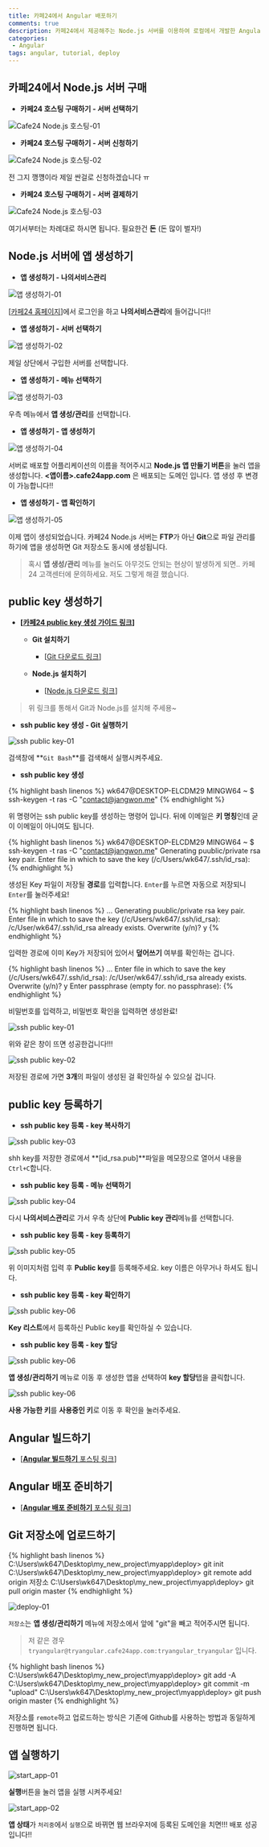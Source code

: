 ```yaml
---
title: 카페24에서 Angular 배포하기
comments: true
description: 카페24에서 제공해주는 Node.js 서버를 이용하여 로컬에서 개발한 Angular를 배포하는 방법에 대한 포스팅입니다.
categories:
 - Angular
tags: angular, tutorial, deploy
---
```


## 카페24에서 Node.js 서버 구매

* **카페24 호스팅 구매하기 - 서버 선택하기**

![Cafe24 Node.js 호스팅-01](https://raw.githubusercontent.com/wkddnjset/wkddnjset.github.io/master/_posts/images/2018-01-30/cafe24_01.png)

* **카페24 호스팅 구매하기 - 서버 신청하기**

![Cafe24 Node.js 호스팅-02](https://raw.githubusercontent.com/wkddnjset/wkddnjset.github.io/master/_posts/images/2018-01-30/cafe24_02.png)

전 그지 깽꺵이라 제일 싼걸로 신청하겠습니다 ㅠ

* **카페24 호스팅 구매하기 - 서버 결제하기**

![Cafe24 Node.js 호스팅-03](https://raw.githubusercontent.com/wkddnjset/wkddnjset.github.io/master/_posts/images/2018-01-30/cafe24_03.png)

여기서부터는 차례대로 하시면 됩니다. 필요한건 **돈** (돈 많이 벌자!)

## Node.js 서버에 앱 생성하기

* **앱 생성하기 - 나의서비스관리**

![앱 생성하기-01](https://raw.githubusercontent.com/wkddnjset/wkddnjset.github.io/master/_posts/images/2018-01-30/app_01.png)

[[카페24 홈페이지](https://www.cafe24.com)]에서 로그인을 하고 **나의서비스관리**에 들어갑니다!!

* **앱 생성하기 - 서버 선택하기**

![앱 생성하기-02](https://raw.githubusercontent.com/wkddnjset/wkddnjset.github.io/master/_posts/images/2018-01-30/app_02.png)

제일 상단에서 구입한 서버를 선택합니다.

* **앱 생성하기 - 메뉴 선택하기**

![앱 생성하기-03](https://raw.githubusercontent.com/wkddnjset/wkddnjset.github.io/master/_posts/images/2018-01-30/app_03.png)

우측 메뉴에서 **앱 생성/관리**를 선택합니다.

* **앱 생성하기 - 앱 생성하기**

![앱 생성하기-04](https://raw.githubusercontent.com/wkddnjset/wkddnjset.github.io/master/_posts/images/2018-01-30/app_04.png)

서버로 배포할 어플리케이션의 이름을 적어주시고 **Node.js 앱 만들기 버튼**을 눌러 앱을 생성합니다. 
**<앱이름>.cafe24app.com** 은 배포되는 도메인 입니다. 앱 생성 후 변경이 가능합니다!!

* **앱 생성하기 - 앱 확인하기**

![앱 생성하기-05](https://raw.githubusercontent.com/wkddnjset/wkddnjset.github.io/master/_posts/images/2018-01-30/app_05.png)

이제 앱이 생성되었습니다. 카페24 Node.js 서버는 **FTP**가 아닌 **Git**으로 파일 관리를 하기에 앱을 생성하면 Git 저장소도 동시에 생성됩니다.

> 혹시 **앱 생성/관리** 메뉴를 눌러도 아무것도 안되는 현상이 발생하게 되면.. 카페24 고객센터에 문의하세요. 저도 그렇게 해결 했습니다.

## public key 생성하기

* **[[카페24 public key 생성 가이드 링크](https://help.cafe24.com/cs/cs_manual_view.php?idx=46&page=1&categoryIdx=509&s_key=&s_value=&man_no=1)]**

	+ **Git 설치하기**
		* [[Git 다운로드 링크](https://git-scm.com/downloads)]

	+ **Node.js 설치하기**
		* [[Node.js 다운로드 링크](https://nodejs.org/ko/download/)]

> 위 링크를 통해서 Git과 Node.js를 설치해 주세용~

* **ssh public key 생성 - Git 실행하기**

![ssh public key-01](https://raw.githubusercontent.com/wkddnjset/wkddnjset.github.io/master/_posts/images/2018-01-30/ssh_01.png)

검색창에 **`Git Bash`**를 검색해서 실행시켜주세요.

* **ssh public key 생성**

{% highlight bash linenos %}
wk647@DESKTOP-ELCDM29 MINGW64 ~
$ ssh-keygen -t ras -C "contact@jangwon.me"
{% endhighlight %}

위 명령어는 ssh public key를 생성하는 명령어 입니다. 뒤에 이메일은 **키 명칭**인데 굳이 이메일이 아니여도 됩니다. 

{% highlight bash linenos %}
wk647@DESKTOP-ELCDM29 MINGW64 ~
$ ssh-keygen -t ras -C "contact@jangwon.me"
Generating puublic/private rsa key pair.
Enter file in which to save the key (/c/Users/wk647/.ssh/id_rsa):
{% endhighlight %}

생성된 Key 파일이 저장될 **경로**를 입력합니다. `Enter`를 누르면 자동으로 저장되니 `Enter`를 눌러주세요!

{% highlight bash linenos %}
...
Generating puublic/private rsa key pair.
Enter file in which to save the key (/c/Users/wk647/.ssh/id_rsa):
/c/User/wk647/.ssh/id_rsa already exists.
Overwrite (y/n)? y
{% endhighlight %}

입력한 경로에 이미 Key가 저장되어 있어서 **덮어쓰기** 여부를 확인하는 겁니다.

{% highlight bash linenos %}
...
Enter file in which to save the key (/c/Users/wk647/.ssh/id_rsa):
/c/User/wk647/.ssh/id_rsa already exists.
Overwrite (y/n)? y
Enter passphrase (empty for. no passphrase):
{% endhighlight %}

비밀번호를 입력하고, 비밀번호 확인을 입력하면 생성완료!

![ssh public key-01](https://raw.githubusercontent.com/wkddnjset/wkddnjset.github.io/master/_posts/images/2018-01-30/ssh_06.png)

위와 같은 창이 뜨면 성공한겁니다!!!

![ssh public key-02](https://raw.githubusercontent.com/wkddnjset/wkddnjset.github.io/master/_posts/images/2018-01-30/ssh_07.png)

저장된 경로에 가면 **3개**의 파일이 생성된 걸 확인하실 수 있으실 겁니다.

## public key 등록하기


* **ssh public key 등록 - key 복사하기**

![ssh public key-03](https://raw.githubusercontent.com/wkddnjset/wkddnjset.github.io/master/_posts/images/2018-01-30/register_01.png)

shh key를 저장한 경로에서 **[id_rsa.pub]**파일을 메모장으로 열어서 내용을 `Ctrl+C`합니다.

* **ssh public key 등록 - 메뉴 선택하기**

![ssh public key-04](https://raw.githubusercontent.com/wkddnjset/wkddnjset.github.io/master/_posts/images/2018-01-30/register_02.png)

다시 **나의서비스관리**로 가서 우측 상단에 **Public key 관리**메뉴를 선택합니다.

* **ssh public key 등록 - key 등록하기**

![ssh public key-05](https://raw.githubusercontent.com/wkddnjset/wkddnjset.github.io/master/_posts/images/2018-01-30/register_03.png)

위 이미지처럼 입력 후 **Public key**를 등록해주세요. key 이름은 아무거나 하셔도 됩니다.

* **ssh public key 등록 - key 확인하기**

![ssh public key-06](https://raw.githubusercontent.com/wkddnjset/wkddnjset.github.io/master/_posts/images/2018-01-30/register_04.png)

**Key 리스트**에서 등록하신 Public key를 확인하실 수 있습니다.

* **ssh public key 등록 - key 할당**

![ssh public key-06](https://raw.githubusercontent.com/wkddnjset/wkddnjset.github.io/master/_posts/images/2018-01-30/register_05.png)

**앱 생성/관리하기** 메뉴로 이동 후 생성한 앱을 선택하여 **key 할당**탭을 클릭합니다.

![ssh public key-06](https://raw.githubusercontent.com/wkddnjset/wkddnjset.github.io/master/_posts/images/2018-01-30/register_06.png)

**사용 가능한 키**를 **사용중인 키**로 이동 후 확인을 눌러주세요.

## Angular 빌드하기

- [[**Angular 빌드하기** 포스팅 링크](https://wkddnjset.github.io/angular/2018/01/31/Angular-설치-및-프로젝트-생성&빌드하기/)]

## Angular 배포 준비하기

- [[**Angular 배포 준비하기** 포스팅 링크](https://wkddnjset.github.io/angular/2018/01/31/Angular-배포-준비하기/)]


## Git 저장소에 업로드하기

{% highlight bash linenos %}
C:\Users\wk647\Desktop\my_new_project\myapp\deploy> git init
C:\Users\wk647\Desktop\my_new_project\myapp\deploy> git remote add origin 저장소
C:\Users\wk647\Desktop\my_new_project\myapp\deploy> git pull origin master
{% endhighlight %}

![deploy-01](https://raw.githubusercontent.com/wkddnjset/wkddnjset.github.io/master/_posts/images/2018-01-30/deploy_01.png)

`저장소`는 **앱 생성/관리하기** 메뉴에 저장소에서 앞에 "git"을 빼고 적어주시면 됩니다.

> 저 같은 경우 `tryangular@tryangular.cafe24app.com:tryangular_tryangular` 입니다.

{% highlight bash linenos %}
C:\Users\wk647\Desktop\my_new_project\myapp\deploy> git add -A
C:\Users\wk647\Desktop\my_new_project\myapp\deploy> git commit -m "upload"
C:\Users\wk647\Desktop\my_new_project\myapp\deploy> git push origin master
{% endhighlight %}

저장소를 `remote`하고 업로드하는 방식은 기존에 Github를 사용하는 방법과 동일하게 진행하면 됩니다.

## 앱 실행하기

![start_app-01](https://raw.githubusercontent.com/wkddnjset/wkddnjset.github.io/master/_posts/images/2018-01-30/start_app_01.png)

**실행**버튼을 눌러 앱을 실행 시켜주세요!

![start_app-02](https://raw.githubusercontent.com/wkddnjset/wkddnjset.github.io/master/_posts/images/2018-01-30/start_app_02.png)

**앱 상태**가 `처리중`에서 `실행`으로 바뀌면 웹 브라우저에 등록된 도메인을 치면!!! 배포 성공입니다!!





 
